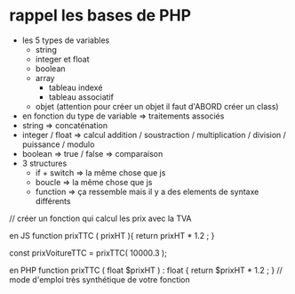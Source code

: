 # rappel les bases de PHP

- les 5 types de variables
    - string
    - integer et float
    - boolean
    - array 
        - tableau indexé
        - tableau associatif
    - objet (attention pour créer un objet il faut d'ABORD créer un class)
- en fonction du type de variable => traitements associés
- string => concaténation 
- integer / float => calcul addition / soustraction / multiplication / division / puissance / modulo 
- boolean => true / false => comparaison 
- 3 structures
    - if + switch  => la même chose que js 
    - boucle       => la même chose que js 
    - function     => ça ressemble mais il y a des elements de syntaxe différents


// créer un fonction qui calcul les prix avec la TVA 

en JS 
function prixTTC ( prixHT ){
 return prixHT * 1.2 ; 
}

const prixVoitureTTC = prixTTC( 10000.3 ); 

en PHP 
function prixTTC ( float  $prixHT ) : float {
    return $prixHT * 1.2 ; 
}
// mode d'emploi très synthétique de votre fonction 















